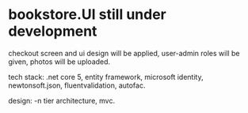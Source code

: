 # bookstore.UI still under development 
checkout screen and ui design will be applied,
user-admin roles will be given,
photos will be uploaded.


tech stack:
.net core 5,
entity framework,
microsoft identity,
newtonsoft.json,
fluentvalidation,
autofac.

design:
-n tier architecture,
mvc. 

